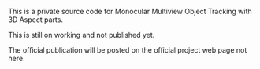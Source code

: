 This is a private source code for Monocular Multiview Object Tracking with 3D Aspect parts.

This is still on working and not published yet.

The official publication will be posted on the official project web page not here.



